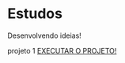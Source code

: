 # Estudos
Desenvolvendo ideias!

projeto 1 <a href="file:///C:/Users/pauli/Documents/vsc/desafiom2/desafio.html" target="_blank">EXECUTAR O PROJETO!</a>